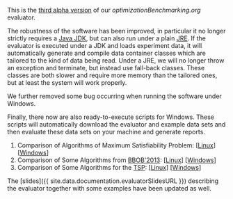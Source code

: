 This is the [third alpha version](https://github.com/optimizationBenchmarking/optimizationBenchmarking/releases/tag/v0.8.2)
of our *optimizationBenchmarking.org* evaluator.

The robustness of the software has been improved, in particular it no longer strictly
requires a [Java JDK](https://en.wikipedia.org/wiki/Java_Development_Kit), but can also run under a plain [JRE](https://en.wikipedia.org/wiki/Java_Runtime_Environment). If the evaluator is executed under
a JDK and loads experiment data, it will automatically generate and compile data
container classes which are tailored to the kind of data being read. Under a JRE,
we will no longer throw an exception and terminate, but instead use fall-back
classes. These classes are both slower and require more memory than the tailored ones,
but at least the system will work properly. 

We further removed some bug occurring when running the software under Windows.

Finally, there now are also ready-to-execute scripts for Windows. These scripts
will automatically download the evaluator and example data sets and then evaluate
these data sets on your machine and generate reports.

1. Comparison of Algorithms of Maximum Satisfiability Problem: [[Linux](https://github.com/optimizationBenchmarking/optimizationBenchmarking/blob/documentation/examples/maxSat/make.sh)] [[Windows](https://github.com/optimizationBenchmarking/optimizationBenchmarking/blob/documentation/examples/maxSat/make.bat)]
2. Comparison of Some Algorithms from [BBOB'2013](http://coco.gforge.inria.fr/doku.php?id=bbob-2013): [[Linux](https://github.com/optimizationBenchmarking/optimizationBenchmarking/blob/documentation/examples/bbob/make.sh)] [[Windows](https://github.com/optimizationBenchmarking/optimizationBenchmarking/blob/documentation/examples/bbob/make.bat)]
3. Comparison of Some Algorithms for the [TSP](https://github.com/optimizationBenchmarking/tspSuite): [[Linux](https://github.com/optimizationBenchmarking/optimizationBenchmarking/blob/documentation/examples/tspSuite/make.sh)] [[Windows](https://github.com/optimizationBenchmarking/optimizationBenchmarking/blob/documentation/examples/tspSuite/make.bat)]

The [slides]({{ site.data.documentation.evaluatorSlidesURL }}) describing the evaluator
together with some examples have been updated as well.
